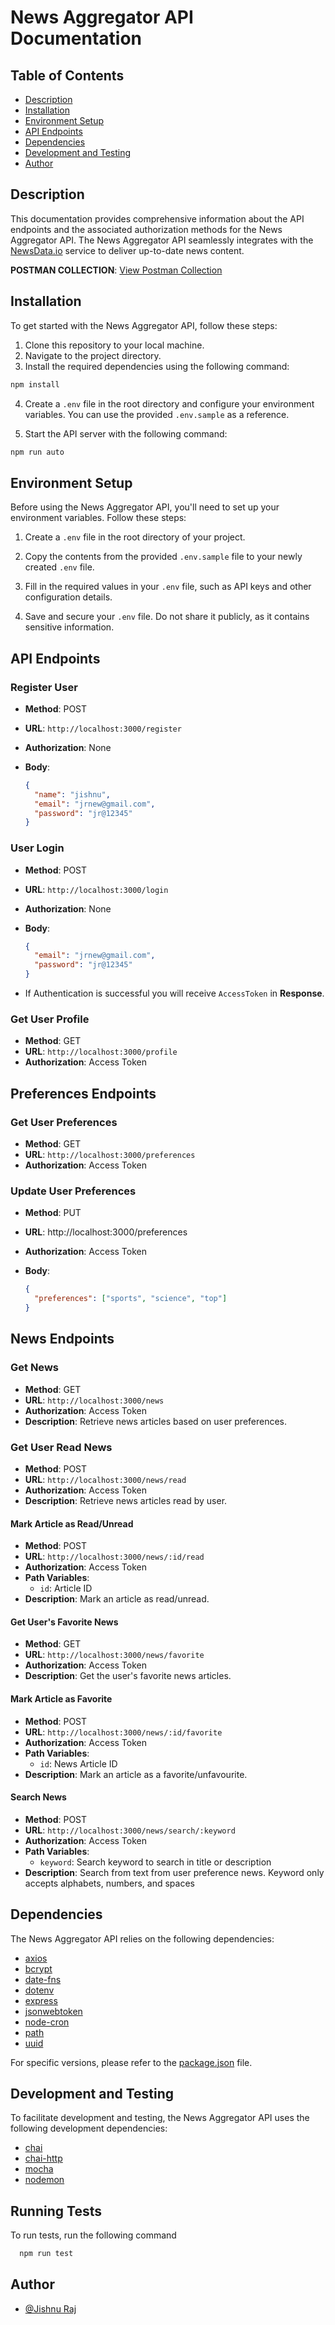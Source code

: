 # News Aggregator API Documentation

## Table of Contents

- [Description](#description)
- [Installation](#installation)
- [Environment Setup](#environment-setup)
- [API Endpoints](#api-endpoints)
- [Dependencies](#dependencies)
- [Development and Testing](#development-and-testing)
- [Author](#author)

## Description

This documentation provides comprehensive information about the API endpoints and the associated authorization methods for the News Aggregator API. The News Aggregator API seamlessly integrates with the [NewsData.io](https://newsdata.io/documentation) service to deliver up-to-date news content.

**POSTMAN COLLECTION**: [View Postman Collection](https://www.postman.com/cryosat-cosmonaut-54527758/workspace/development/collection/22854732-87ade348-3306-4b0c-87fe-2eb64ec41459?action=share&creator=22854732)

## Installation

To get started with the News Aggregator API, follow these steps:

1. Clone this repository to your local machine.
2. Navigate to the project directory.
3. Install the required dependencies using the following command:

```bash
npm install
```

4. Create a `.env` file in the root directory and configure your environment variables. You can use the provided `.env.sample` as a reference.

5. Start the API server with the following command:

```bash
npm run auto
```

## Environment Setup

Before using the News Aggregator API, you'll need to set up your environment variables. Follow these steps:

1. Create a `.env` file in the root directory of your project.

2. Copy the contents from the provided `.env.sample` file to your newly created `.env` file.

3. Fill in the required values in your `.env` file, such as API keys and other configuration details.

4. Save and secure your `.env` file. Do not share it publicly, as it contains sensitive information.

## API Endpoints

### Register User

- **Method**: POST
- **URL**: `http://localhost:3000/register`
- **Authorization**: None
- **Body**:

  ```json
  {
    "name": "jishnu",
    "email": "jrnew@gmail.com",
    "password": "jr@12345"
  }
  ```

### User Login

- **Method**: POST
- **URL**: `http://localhost:3000/login`
- **Authorization**: None
- **Body**:

  ```json
  {
    "email": "jrnew@gmail.com",
    "password": "jr@12345"
  }
  ```

- If Authentication is successful you will receive `AccessToken` in **Response**.

### Get User Profile

- **Method**: GET
- **URL**: `http://localhost:3000/profile`
- **Authorization**: Access Token

## Preferences Endpoints

### Get User Preferences

- **Method**: GET
- **URL**: `http://localhost:3000/preferences`
- **Authorization**: Access Token

### Update User Preferences

- **Method**: PUT
- **URL**: http://localhost:3000/preferences
- **Authorization**: Access Token
- **Body**:

  ```json
  {
    "preferences": ["sports", "science", "top"]
  }
  ```

## News Endpoints

### Get News

- **Method**: GET
- **URL**: `http://localhost:3000/news`
- **Authorization**: Access Token
- **Description**: Retrieve news articles based on user preferences.

### Get User Read News

- **Method**: POST
- **URL**: `http://localhost:3000/news/read`
- **Authorization**: Access Token
- **Description**: Retrieve news articles read by user.

#### Mark Article as Read/Unread

- **Method**: POST
- **URL**: `http://localhost:3000/news/:id/read`
- **Authorization**: Access Token
- **Path Variables**:
  - `id`: Article ID
- **Description**: Mark an article as read/unread.

#### Get User's Favorite News

- **Method**: GET
- **URL**: `http://localhost:3000/news/favorite`
- **Authorization**: Access Token
- **Description**: Get the user's favorite news articles.

#### Mark Article as Favorite

- **Method**: POST
- **URL**: `http://localhost:3000/news/:id/favorite`
- **Authorization**: Access Token
- **Path Variables**:
  - `id`: News Article ID
- **Description**: Mark an article as a favorite/unfavourite.

#### Search News

- **Method**: POST
- **URL**: `http://localhost:3000/news/search/:keyword`
- **Authorization**: Access Token
- **Path Variables**:
  - `keyword`: Search keyword to search in title or description
- **Description**: Search from text from user preference news. Keyword only accepts alphabets, numbers, and spaces

## Dependencies

The News Aggregator API relies on the following dependencies:

- [axios](https://www.npmjs.com/package/axios)
- [bcrypt](https://www.npmjs.com/package/bcrypt)
- [date-fns](https://www.npmjs.com/package/date-fns)
- [dotenv](https://www.npmjs.com/package/dotenv)
- [express](https://www.npmjs.com/package/express)
- [jsonwebtoken](https://www.npmjs.com/package/jsonwebtoken)
- [node-cron](https://www.npmjs.com/package/node-cron)
- [path](https://www.npmjs.com/package/path)
- [uuid](https://www.npmjs.com/package/uuid)

For specific versions, please refer to the [package.json](./package.json) file.

## Development and Testing

To facilitate development and testing, the News Aggregator API uses the following development dependencies:

- [chai](https://www.npmjs.com/package/chai)
- [chai-http](https://www.npmjs.com/package/chai-http)
- [mocha](https://www.npmjs.com/package/mocha)
- [nodemon](https://www.npmjs.com/package/nodemon)

## Running Tests

To run tests, run the following command

```bash
  npm run test
```

## Author

- [@Jishnu Raj](https://github.com/JRajz)
